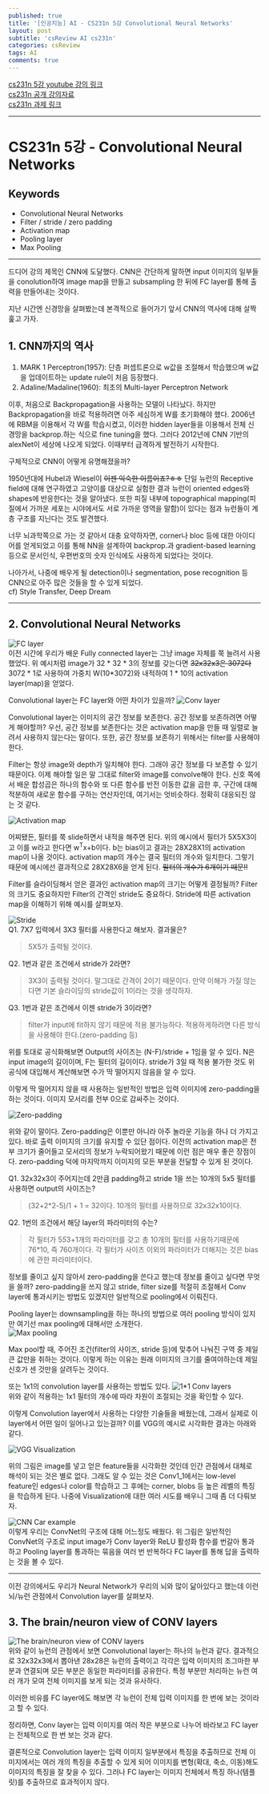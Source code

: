 ```yaml
---
published: true
title: '[인공지능] AI - CS231n 5강 Convolutional Neural Networks'
layout: post
subtitle: 'csReview AI cs231n'
categories: csReview
tags: AI
comments: true
---
```


[cs231n 5강 youtube 강의 링크](https://www.youtube.com/watch?v=d14TUNcbn1k&list=PLC1qU-LWwrF64f4QKQT-Vg5Wr4qEE1Zxk&index=4)  
[cs231n 공개 강의자료](http://cs231n.stanford.edu/slides/)  
[cs231n 과제 링크](https://cs231n.github.io/assignments2021/assignment1/#setup)  

---
# CS231n 5강 - Convolutional Neural Networks

## Keywords
- Convolutional Neural Networks
- Filter / stride / zero padding
- Activation map
- Pooling layer
- Max Pooling

---

드디어 강의 제목인 CNN에 도달했다. CNN은 간단하게 말하면 input 이미지의 일부들을 conolution하여 image map을 만들고 subsampling 한 뒤에 FC layer를 통해 출력을 만들어내는 것이다.

지난 시간엔 신경망을 살펴봤는데 본격적으로 들어가기 앞서 CNN의 역사에 대해 살짝 훑고 가자.

## 1. CNN까지의 역사
1. MARK 1 Perceptron(1957): 단층 퍼셉트론으로 w값을 조절해서 학습했으며 w값을 업데이트하는 update rule이 처음 등장했다.
2. Adaline/Madaline(1960): 최초의 Multi-layer Perceptron Network

이후, 처음으로 Backpropagation을 사용하는 모델이 나타났다. 하지만 Backpropagation을 바로 적용하려면 아주 세심하게 W를 초기화해야 했다. 2006년에 RBM을 이용해서 각 W를 학습시켰고, 이러한 hidden layer들을 이용해서 전체 신경망을 backprop.하는 식으로 fine tuning을 했다. 그러다 2012년에 CNN 기반의 alexNet이 세상에 나오게 되었다. 이때부터 급격하게 발전하기 시작한다.

구체적으로 CNN이 어떻게 유명해졌을까?  

1950년대에 Hubel과 Wiesel이 ~~이젠 익숙한 이름이죠?ㅎㅎ~~ 단일 뉴런의 Receptive field에 대해 연구하였고 고양이를 대상으로 실험한 결과 뉴런이 oriented edges와 shapes에 반응한다는 것을 알아냈다. 또한 피질 내부에 topographical mapping(피질에서 가까운 세포는 시야에서도 서로 가까운 영역을 말함)이 있다는 점과 뉴런들이 계층 구조를 지닌다는 것도 발견했다.

너무 뇌과학쪽으로 가는 것 같아서 대충 요약하자면, corner나 bloc 등에 대한 아이디어를 얻게되었고 이를 통해 NN을 설계하여 backprop.과 gradient-based learning 등으로 문서인식, 우편번호의 숫자 인식에도 사용하게 되었다는 것이다.  

나아가서, 나중에 배우게 될 detection이나 segmentation, pose recognition 등 CNN으로 아주 많은 것들을 할 수 있게 되었다.  
cf) Style Transfer, Deep Dream

---

## 2. Convolutional Neural Networks
![FC layer](https://sundongkim-dev.github.io/assets/img/AI/FC-layer.PNG)  
이전 시간에 우리가 배운 Fully connected layer는 그냥 image 자체를 쭉 늘려서 사용했었다. 위 예시처럼 image가 32 * 32 * 3의 정보를 갖는다면 ~~32x32x3은 3072다~~ 3072 * 1로 사용하여 가중치 W(10*3072)와 내적하여 1 * 10의 activation layer(map)을 얻었다.

Convolutional layer는 FC layer와 어떤 차이가 있을까?
![Conv layer](https://sundongkim-dev.github.io/assets/img/AI/Conv-filter.png)  

Convolutional layer는 이미지의 공간 정보를 보존한다. 공간 정보를 보존하려면 어떻게 해야할까? 우선, 공간 정보를 보존한다는 것은 activation map을 만들 때 일렬로 늘려서 사용하지 않는다는 말이다. 또한, 공간 정보를 보존하기 위해서는 filter를 사용해야 한다.

Filter는 항상 image와 depth가 일치해야 한다. 그래야 공간 정보를 다 보존할 수 있기 때문이다. 이제 해야할 일은 말 그대로 filter와 image를 convolve해야 한다. 신호 쪽에서 배운 합성곱은 하나의 함수와 또 다른 함수를 반전 이동한 값을 곱한 후, 구간에 대해 적분하여 새로운 함수를 구하는 연산자인데, 여기서는 엇비슷하다. 정확히 대응되진 않는 것 같다.

![Activation map](https://sundongkim-dev.github.io/assets/img/AI/activation-map.png)  

어찌됐든, 필터를 쭉 slide하면서 내적을 해주면 된다. 위의 예시에서 필터가 5X5X3이고 이를 w라고 한다면 w<sup>T</sup>x+b이다. b는 bias이고 결과는 28X28X1의 activation map이 나올 것이다. activation map의 개수는 결국 필터의 개수와 일치한다. 그렇기 때문에 예시에선 결과적으로 28X28X6을 얻게 된다. ~~필터의 개수가 6개이기 때문!!~~

Filter를 슬라이딩해서 얻은 결과인 activation map의 크기는 어떻게 결정될까? Filter의 크기도 중요하지만 Filter의 간격인 stride도 중요하다. Stride에 따른 activation map을 이해하기 위해 예시를 살펴보자.

![Stride](https://sundongkim-dev.github.io/assets/img/AI/Stride-Example.PNG)  
Q1. 7X7 입력에서 3X3 필터를 사용한다고 해보자. 결과물은?
> 5X5가 출력될 것이다.

Q2. 1번과 같은 조건에서 stride가 2라면?
> 3X3이 출력될 것이다. 말그대로 간격이 2이기 때문이다. 만약 이해가 가질 않는다면 기본 슬라이딩의 stride값이 1이라는 것을 생각하자.

Q3. 1번과 같은 조건에서 이젠 stride가 3이라면?
> filter가 input에 fit하지 않기 때문에 적용 불가능하다. 적용하게하려면 다른 방식을 사용해야 한다.(zero-padding 등)

위를 토대로 공식화해보면 Output의 사이즈는 (N-F)/stride + 1임을 알 수 있다. N은 input image의 길이이며, F는 필터의 길이이다. stride가 3일 때 적용 불가한 것도 위 공식에 대입해서 계산해보면 수가 딱 떨어지지 않음을 알 수 있다.

이렇게 딱 떨어지지 않을 때 사용하는 일반적인 방법은 입력 이미지에 zero-padding을 하는 것이다. 이미지 모서리를 전부 0으로 감싸주는 것이다.  

![Zero-padding](https://sundongkim-dev.github.io/assets/img/AI/zero-padding.png)  

위와 같이 말이다. Zero-padding은 이뿐만 아니라 아주 놀라운 기능을 하나 더 가지고 있다. 바로 출력 이미지의 크기를 유지할 수 있단 점이다. 이전의 activation map은 전부 크기가 줄어들고 모서리의 정보가 누락되어왔기 때문에 이런 점은 매우 좋은 장점이다. zero-padding 덕에 마지막까지 이미지의 모든 부분을 전달할 수 있게 된 것이다.

Q1. 32x32x3이 주어지는데 2만큼 padding하고 stride 1을 쓰는 10개의 5x5 필터를 사용하면 output의 사이즈는?
> (32+2*2-5)/1 + 1 = 32이다. 10개의 필터를 사용하므로 32x32x10이다.

Q2. 1번의 조건에서 해당 layer의 파라미터의 수는?
> 각 필터가 5*5*3+1개의 파라미터를 갖고 총 10개의 필터를 사용하기때문에 76*10, 즉 760개이다. 각 필터가 사이즈 이외의 파라미터가 더해지는 것은 bias에 관한 파라미터이다.

정보를 줄이고 싶지 않아서 zero-padding을 쓴다고 했는데 정보를 줄이고 싶다면 무엇을 쓸까? zero-padding을 쓰지 않고 stride, filter size를 적절히 조절해서 Conv layer에 통과시키는 방법도 있겠지만 일반적으로 pooling에서 이뤄진다.

Pooling layer는 downsampling을 하는 하나의 방법으로 여러 pooling 방식이 있지만 여기선 max pooling에 대해서만 소개한다.  
![Max pooling](https://sundongkim-dev.github.io/assets/img/AI/max-pooling.png)

Max pool할 때, 주어진 조건(filter의 사이즈, stride 등)에 맞추어 나눠진 구역 중 제일 큰 값만을 취하는 것이다. 이렇게 하는 이유는 원래 이미지의 크기를 줄여야하는데 제일 신호가 센 것만을 살려두는 것이다.

또는 1x1의 convolution layer를 사용하는 방법도 있다.
![1*1 Conv layers](https://sundongkim-dev.github.io/assets/img/AI/1x1-Convolutional-Layer.png)  
위와 같이 적용하는 1x1 필터의 개수에 따라 차원이 조절되는 것을 확인할 수 있다.

이렇게 Convolution layer에서 사용하는 다양한 기술들을 배웠는데, 그래서 실제로 이 layer에서 어떤 일이 일어나고 있는걸까? 이를 VGG의 예시로 시각화한 결과는 아래와 같다.

![VGG Visualization](https://sundongkim-dev.github.io/assets/img/AI/VGG-Visualization.png)   

위의 그림은 image를 넣고 얻은 feature들을 시각화한 것인데 인간 관점에서 대체로 해석이 되는 것은 별로 없다. 그래도 알 수 있는 것은 Conv1_1에서는 low-level feature인 edges나 color를 학습하고 그 후에는 corner, blobs 등 높은 레벨의 특징을 학습하게 된다. 나중에 Visualization에 대한 여러 시도를 배우니 그때 좀 더 다뤄보자.

![CNN Car example](https://sundongkim-dev.github.io/assets/img/AI/CNN-Car-Example.png)  
이렇게 우리는 ConvNet의 구조에 대해 어느정도 배웠다. 위 그림은 일반적인 ConvNet의 구조로 input image가 Conv layer와 ReLU 활성화 함수를 번갈아 통과하고 Pooling layer를 통과하는 묶음을 여러 번 반복하다 FC layer를 통해 답을 출력하는 것을 볼 수 있다.

---

이전 강의에서도 우리가 Neural Network가 우리의 뇌와 많이 닮아있다고 했는데 이런 뇌/뉴런 관점에서 Convolution layer를 살펴보자.

## 3. The brain/neuron view of CONV layers
![The brain/neuron view of CONV layers](https://sundongkim-dev.github.io/assets/img/AI/brainView-Conv-Layers.png)  
위와 같이 뉴런의 관점에서 보면 Convolutional layer는 하나의 뉴런과 같다. 결과적으로 32x32x3에서 뽑아낸 28x28은 뉴런의 출력이고 각각은 입력 이미지의 조그마한 부분과 연결되며 모든 부분은 동일한 파라미터를 공유한다. 특정 부분만 처리하는 뉴런 여러 개가 모여 전체 이미지를 보게 되는 것과 유사하다.

이러한 비유를 FC layer에도 해보면 각 뉴런이 전체 입력 이미지를 한 번에 보는 것이라고 할 수 있다.

정리하면, Conv layer는 입력 이미지를 여러 작은 부분으로 나누어 바라보고 FC layer는 전체적으로 한 번 보는 것과 같다.

결론적으로 Convolution layer는 입력 이미지 일부분에서 특징을 추출하므로 전체 이미지에서는 여러 개의 특징을 추출할 수 있게 되어 이미지를 변형(확대, 축소, 이동)해도 이미지의 특징을 잘 찾을 수 있다. 그러나 FC layer는 이미지 전체에서 특징 하나(템플릿)를 추출하므로 효과적이지 않다.
